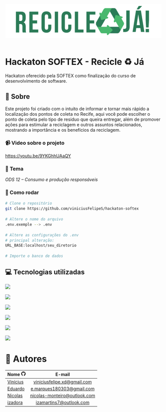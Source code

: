 <center><img src="resources/view/images/recicleja-logo.png"></center>

<br/>

# Hackaton SOFTEX - Recicle :recycle: Já
Hackaton oferecido pela SOFTEX como finalização do curso de desenvolvimento de software.

## :memo: **Sobre**
Este projeto foi criado com o intuito de informar e tornar mais rápido a localização dos pontos de coleta no Recife, aqui você pode escolher o ponto de coleta pelo tipo de residuo que queira entregar, além de promover ações para estimular a reciclagem e outros assuntos relacionados, mostrando a importância e os benefícios da reciclagem.

### :video_camera: **Video sobre o projeto**

https://youtu.be/9YKGhhUAaQY

### :speech_balloon: **Tema**

*ODS 12 – Consumo e produção responsáveis*

### 👷 Como rodar

```bash
# Clone o repositório
git clone https://github.com/viniciusFelipeS/hackaton-softex

# Altere o nome do arquivo
.env.exemple --> .env

# Altere as configurações do .env 
# principal alteração:
URL_BASE:localhost/seu_diretorio

# Importe o banco de dados
```

## :computer: **Tecnologias utilizadas**
 
![](https://img.shields.io/badge/PHP-777BB4?style=for-the-badge&logo=php&logoColor=white)

![](https://img.shields.io/badge/HTML5-E34F26?style=for-the-badge&logo=html5&logoColor=white)

![](https://img.shields.io/badge/CSS3-1572B6?style=for-the-badge&logo=css3&logoColor=white)

![](https://img.shields.io/badge/JavaScript-323330?style=for-the-badge&logo=javascript&logoColor=F7DF1E)

![](https://img.shields.io/badge/MySQL-00000F?style=for-the-badge&logo=mysql&logoColor=white)

![](https://img.shields.io/badge/Bootstrap-563D7C?style=for-the-badge&logo=bootstrap&logoColor=white)

# :busts_in_silhouette: **Autores**
Nome <img src="https://raw.githubusercontent.com/devicons/devicon/2809b567852a4648062a2d3e7c1c531367458c0b/icons/github/github-original.svg" height="15"> | E-mail
:---|:---:
[Vinícius](https://github.com/viniciusFelipeS) | viniciusfelipe.xd@gmail.com 
[Eduardo](https://github.com/EM180303) | e.marques180303@gmail.com
[Nicolas](https://github.com/nicolasmonteiro) | nicolas-monteiro@outlook.com
[izadora](https://github.com/izadora-oliveira) | izamartins7@outlook.com
 


